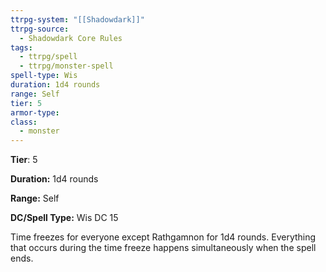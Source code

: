 ```yaml
---
ttrpg-system: "[[Shadowdark]]"
ttrpg-source:
  - Shadowdark Core Rules
tags:
  - ttrpg/spell
  - ttrpg/monster-spell
spell-type: Wis
duration: 1d4 rounds
range: Self
tier: 5
armor-type: 
class:
  - monster
---
```

**Tier**: 5

**Duration:** 1d4 rounds

**Range:** Self

**DC/Spell Type:** Wis DC 15

Time freezes for everyone except Rathgamnon for 1d4 rounds. Everything that occurs during the time freeze happens simultaneously when the spell ends.
